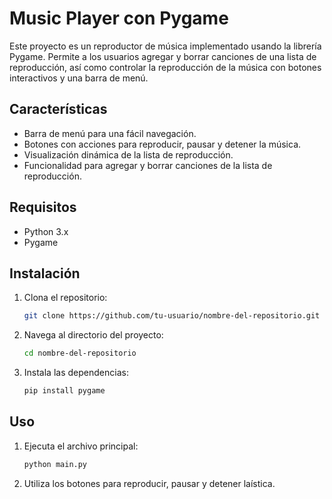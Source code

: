 # Music Player con Pygame

Este proyecto es un reproductor de música implementado usando la librería Pygame. Permite a los usuarios agregar y borrar canciones de una lista de reproducción, así como controlar la reproducción de la música con botones interactivos y una barra de menú.

## Características

- Barra de menú para una fácil navegación.
- Botones con acciones para reproducir, pausar y detener la música.
- Visualización dinámica de la lista de reproducción.
- Funcionalidad para agregar y borrar canciones de la lista de reproducción.

## Requisitos

- Python 3.x
- Pygame

## Instalación

1. Clona el repositorio:

   ```sh
   git clone https://github.com/tu-usuario/nombre-del-repositorio.git

   ```

1. Navega al directorio del proyecto:

   ```sh
   cd nombre-del-repositorio

   ```

1. Instala las dependencias:
   ```sh
   pip install pygame
   ```

## Uso

1. Ejecuta el archivo principal:

   ```sh
   python main.py
   ```

2. Utiliza los botones para reproducir, pausar y detener laística.
